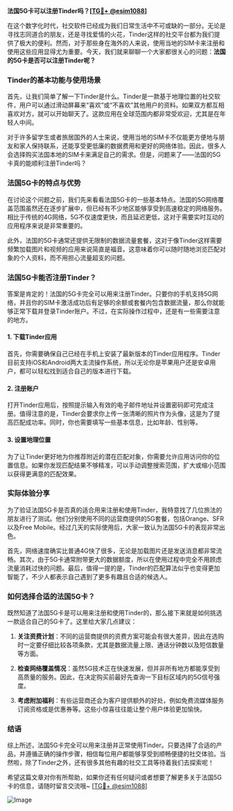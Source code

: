 **法国5G卡可以注册Tinder吗？[[TG💪+ @esim1088](https://t.me/s/esim1088)]**

在这个数字化时代，社交软件已经成为我们日常生活中不可或缺的一部分。无论是寻找志同道合的朋友，还是寻找爱情的火花，Tinder这样的社交平台都为我们提供了极大的便利。然而，对于那些身在海外的人来说，使用当地的SIM卡来注册和使用这些应用显得尤为重要。今天，我们就来聊聊一个大家都很关心的问题：**法国的5G卡是否可以注册Tinder呢？**

### Tinder的基本功能与使用场景

首先，让我们简单了解一下Tinder是什么。Tinder是一款基于地理位置的社交软件，用户可以通过滑动屏幕来“喜欢”或“不喜欢”其他用户的资料。如果双方都互相喜欢对方，就可以开始聊天了。这款应用在全球范围内都非常受欢迎，尤其是在年轻人中间。

对于许多留学生或者旅居国外的人士来说，使用当地的SIM卡不仅能更方便地与朋友和家人保持联系，还能享受更低廉的数据费用和更好的网络体验。因此，很多人会选择购买法国本地的SIM卡来满足自己的需求。但是，问题来了——法国的5G卡真的能顺利注册Tinder吗？

### 法国5G卡的特点与优势

在讨论这个问题之前，我们先来看看法国5G卡的一些基本特点。法国的5G网络覆盖范围虽然还在逐步扩展中，但已经有不少地区能够享受到高速稳定的网络服务。相比于传统的4G网络，5G不仅速度更快，而且延迟更低，这对于需要实时互动的应用程序来说是非常重要的。

此外，法国的5G卡通常还提供无限制的数据流量套餐，这对于像Tinder这样需要频繁加载图片和视频的应用来说简直是福音。这意味着你可以随时随地浏览匹配对象的个人资料，而不用担心流量超支的问题。

### 法国5G卡能否注册Tinder？

答案是肯定的！法国的5G卡完全可以用来注册Tinder。只要你的手机支持5G网络，并且你的SIM卡激活成功后有足够的余额或套餐内包含数据流量，那么你就能够正常下载并登录Tinder账户。不过，在实际操作过程中，还是有一些需要注意的地方。

#### 1. 下载Tinder应用

首先，你需要确保自己已经在手机上安装了最新版本的Tinder应用程序。Tinder目前支持iOS和Android两大主流操作系统，所以无论你是苹果用户还是安卓用户，都可以轻松找到适合自己的版本进行下载。

#### 2. 注册账户

打开Tinder应用后，按照提示输入有效的电子邮件地址并设置密码即可完成注册。值得注意的是，Tinder会要求你上传一张清晰的照片作为头像，这是为了提高匹配成功率。同时，你也需要填写一些基本信息，比如年龄、性别等。

#### 3. 设置地理位置

为了让Tinder更好地为你推荐附近的潜在匹配对象，你需要允许应用访问你的位置信息。如果你发现匹配结果不够精准，可以手动调整搜索范围，扩大或缩小范围以获得更满意的匹配效果。

### 实际体验分享

为了验证法国5G卡是否真的适合用来注册和使用Tinder，我特意找了几位旅法的朋友进行了测试。他们分别使用不同的运营商提供的5G套餐，包括Orange、SFR以及Free Mobile。经过几天的实际使用后，大家一致认为法国5G卡的表现非常出色。

首先，网络速度确实比普通4G快了很多，无论是加载图片还是发送消息都非常流畅。其次，由于5G卡通常附带更大的数据额度，所以在使用过程中完全不用顾虑流量消耗过快的问题。最后，值得一提的是，Tinder的匹配算法似乎也变得更加智能了，不少人都表示自己遇到了更多有趣且合适的候选人。

### 如何选择合适的法国5G卡？

既然知道了法国5G卡是可以用来注册和使用Tinder的，那么接下来就是如何挑选一款适合自己的5G卡了。这里给大家几点建议：

1. **关注资费计划**：不同的运营商提供的资费方案可能会有很大差异，因此在选购时一定要仔细比较各项条款，尤其是数据流量上限、通话分钟数以及短信数量等方面。

2. **检查网络覆盖情况**：虽然5G技术正在快速发展，但并非所有地方都能享受到高质量的服务。因此，在决定购买前最好先查询一下目标区域内的5G信号强度。

3. **考虑附加福利**：有些运营商还会为客户提供额外的好处，例如免费流媒体服务订阅资格或是优惠券等。这些小惊喜往往能让整个用户体验更加愉快。

### 结语

综上所述，法国5G卡完全可以用来注册并正常使用Tinder。只要选择了合适的产品，并遵循正确的操作步骤，相信每位用户都能够享受到顺畅便捷的社交体验。当然啦，除了Tinder之外，还有很多其他有趣的社交工具等待着我们去探索呢！

希望这篇文章对你有所帮助，如果你还有任何疑问或者想要了解更多关于法国5G卡的信息，请随时留言交流哦~ [[TG💪+ @esim1088](https://t.me/s/esim1088)] 

![Image](https://i.postimg.cc/4NQfJmqS/Snipaste-2025-05-13-00-14-12.png)